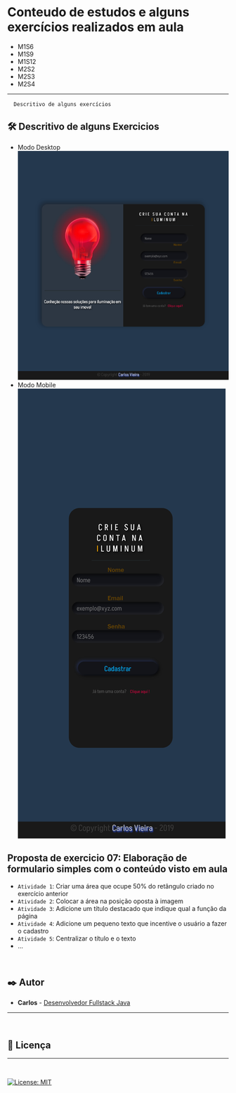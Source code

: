 

# Conteudo de estudos e alguns exercícios realizados em aula

* M1S6
* M1S9
* M1S12
* M2S2
* M2S3
* M2S4




<hr>



```
  Descritivo de alguns exercícios 
```
## 🛠️ Descritivo de alguns Exercicios

- Modo Desktop
![print modo desktop](https://github.com/carlosvico/senai_dev_class/blob/main/M2S2/exercicio-trello/ex-7-10/img/desk.png)
- Modo Mobile
![print modo mobile](https://github.com/carlosvico/senai_dev_class/blob/main/M2S2/exercicio-trello/ex-7-10/img/mobile.png)

## Proposta de exercicio 07: Elaboração de formulario simples com o conteúdo visto em aula



- `Atividade 1`: Criar uma área que ocupe 50% do retângulo criado no exercício anterior
- `Atividade 2`: Colocar a área na posição oposta à imagem
- `Atividade 3`: Adicione um título destacado que indique qual a função da página
- `Atividade 4`: Adicione um pequeno texto que incentive o usuário a fazer o cadastro
- `Atividade 5`: Centralizar o título e o texto
- ...

&nbsp;

## ✒️ Autor 

* **Carlos** -  [Desenvolvedor Fullstack Java ](https://www.linkedin.com/in/carlos-vico/)

<hr>

&nbsp;
## 📄 Licença
<hr>

&nbsp;

[![License: MIT](https://img.shields.io/badge/License-MIT-yellow.svg)](https://opensource.org/licenses/MIT)




